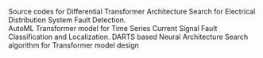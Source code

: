 Source codes for Differential Transformer Architecture Search for Electrical Distribution System Fault Detection.  
AutoML Transformer model for Time Series Current Signal Fault Classification and Localization.
DARTS based Neural Architecture Search algorithm for Transformer model design
